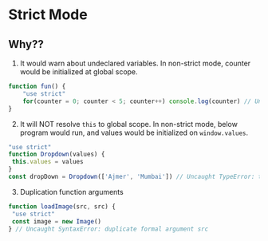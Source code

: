 # Strict Mode

## Why??

1. It would warn about undeclared variables. In non-strict mode, counter would be initialized at global scope.

```js
function fun() {
    "use strict"
    for(counter = 0; counter < 5; counter++) console.log(counter) // Uncaught ReferenceError: assignment to undeclared variable counter
}
 ```
 
 2. It will NOT resolve `this` to global scope. In non-strict mode, below program would run, and values would be initialized on `window.values`.
 
 ```js
 "use strict"
 function Dropdown(values) {
  this.values = values
 }
 const dropDown = Dropdown(['Ajmer', 'Mumbai']) // Uncaught TypeError: this is undefined
 ```
 
 3. Duplication function arguments
 
 ```js
 function loadImage(src, src) {
  "use strict"
  const image = new Image()
 } // Uncaught SyntaxError: duplicate formal argument src
 ```
